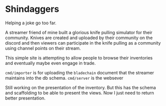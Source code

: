 # Shindaggers

Helping a joke go too far.

A streamer friend of mine built a glorious knife pulling simulator for their community.  Knives are created and
uploaded by their community on the discord and then viewers can participate in the knife pulling as a community
using channel points on their stream.

This simple site is attempting to allow people to browse their inventories and eventually maybe even engage
in trade.

`cmd/importer` is for uploading the `bladechain` document that the streamer maintains into the db schema.
`cmd/server` is the websever

Still working on the presentation of the inventory.  But this has the schema and scaffolding to be able to
present the views.  Now I just need to return better presentation.
